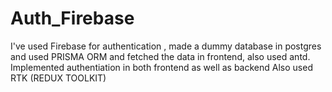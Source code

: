 # Auth_Firebase
I've used Firebase for authentication , made a dummy database in postgres and used PRISMA ORM and fetched the data in frontend, also used antd.
Implemented authentiation in both frontend as well as backend
Also used RTK (REDUX TOOLKIT)

